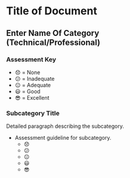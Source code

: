 # Title of Document

## Enter Name Of Category (Technical/Professional)

### Assessment Key

 * :disappointed: = None
 * :confused: = Inadequate
 * :neutral_face: = Adequate
 * :smiley: = Good
 * :sunglasses: = Excellent

### Subcategory Title

Detailed paragraph describing the subcategory.

* Assessment guideline for subcategory.
  * :disappointed:
  * :confused:
  * :neutral_face:
  * :smiley:
  * :sunglasses:
